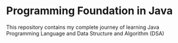 # Programming Foundation in Java

This repository contains my complete journey of learning Java Programming Language and Data Structure and Algorithm (DSA)
